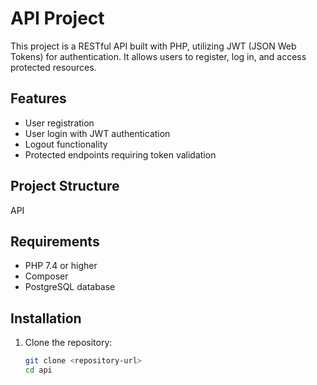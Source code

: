 # API Project

This project is a RESTful API built with PHP, utilizing JWT (JSON Web Tokens) for authentication. It allows users to register, log in, and access protected resources.

## Features

- User registration
- User login with JWT authentication
- Logout functionality
- Protected endpoints requiring token validation

## Project Structure

API

## Requirements

- PHP 7.4 or higher
- Composer
- PostgreSQL database

## Installation

1. Clone the repository:

   ```bash
   git clone <repository-url>
   cd api
